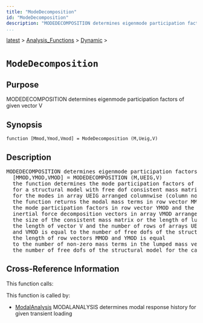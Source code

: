 ```yaml
---
title: "ModeDecomposition"
id: "ModeDecomposition"
description: "MODEDECOMPOSITION determines eigenmode participation factors of given vector V"
...
```


<!-- <a name="_top"></a> -->
<!-- <div><a href="../../../.autoindex.md">Home</a> &gt;  -->
 <a href="#">latest</a> &gt; <a href="#">Analysis_Functions</a> &gt; <a href=".autoindex.md">Dynamic</a> &gt; 
<!-- ModeDecomposition.m</div> -->

<!--<table width="100%"><tr><td align="left"><a href="../../../.autoindex.md"><img alt="<" border="0" src="../../../left.png">&nbsp;Master index</a></td>
<td align="right"><a href=".autoindex.md">Index for latest\Analysis_Functions\Dynamic&nbsp;<img alt=">" border="0" src="../../../right.png"></a></td></tr></table>-->
# `ModeDecomposition`



## <a name="_name"></a>Purpose


MODEDECOMPOSITION determines eigenmode participation factors of given vector V

<!-- <div class="box"><strong>MODEDECOMPOSITION determines eigenmode participation factors of given vector V</strong></div> -->

## <a name="_synopsis"></a>Synopsis

`function [Mmod,Ymod,Vmod] = ModeDecomposition (M,Ueig,V)` 

## Description


<pre class="comment">MODEDECOMPOSITION determines eigenmode participation factors of given vector V
  [MMOD,YMOD,VMOD] = MODEDECOMPOSITION (M,UEIG,V)
  the function determines the mode participation factors of vector V
  for a structural model with free dof consistent mass matrix or lumped mass vector M
  for the modes in array UEIG arranged columnwise (column no=mode no);
  the function returns the modal mass terms in row vector MMOD,
  the mode participation factors in row vector YMOD and the
  inertial force decomposition vectors in array VMOD arranged columwise
  the size of the consistent mass matrix or the length of lumped mass vector M,
  the length of vector V and the number of rows of arrays UEIG
  and VMOD is equal to the number of free dofs of the structural model;
  the length of row vectors MMOD and YMOD is equal
  to the number of non-zero mass terms in the lumped mass vector M or
  the number of free dofs of the structural model for the case of consistent mass matrix M</pre>
<!-- <div class="fragment"><pre class="comment">MODEDECOMPOSITION determines eigenmode participation factors of given vector V
  [MMOD,YMOD,VMOD] = MODEDECOMPOSITION (M,UEIG,V)
  the function determines the mode participation factors of vector V
  for a structural model with free dof consistent mass matrix or lumped mass vector M
  for the modes in array UEIG arranged columnwise (column no=mode no);
  the function returns the modal mass terms in row vector MMOD,
  the mode participation factors in row vector YMOD and the
  inertial force decomposition vectors in array VMOD arranged columwise
  the size of the consistent mass matrix or the length of lumped mass vector M,
  the length of vector V and the number of rows of arrays UEIG
  and VMOD is equal to the number of free dofs of the structural model;
  the length of row vectors MMOD and YMOD is equal
  to the number of non-zero mass terms in the lumped mass vector M or
  the number of free dofs of the structural model for the case of consistent mass matrix M</pre></div> -->

<!-- crossreference -->
## <a name="_cross"></a>Cross-Reference Information

This function calls:
<ul style="list-style-image:url(../../../matlabicon.gif)">
</ul>

This function is called by:
<ul style="list-style-image:url(../../../matlabicon.gif)">
<li><a href="ModalAnalysis.md" class="code" title="function [omega,Ueig,Y_t,Ydot_t,Yddot_t] = ModalAnalysis (option,Kf,M,Loading,Deltat,zeta,nmod)">ModalAnalysis</a>	MODALANALYSIS determines modal response history for given transient loading</li></ul>
<!-- crossreference -->




<!-- <hr><address>Generated on Mon 15-Feb-2021 18:38:47 by <strong><a href="http://www.artefact.tk/software/matlab/m2html/" title="Matlab Documentation in HTML">m2html</a></strong> &copy; 2005</address> -->